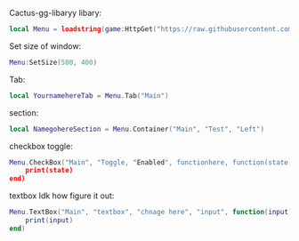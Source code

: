 Cactus-gg-libaryy
libary:

```lua
local Menu = loadstring(game:HttpGet("https://raw.githubusercontent.com/khenn791/library/refs/heads/main/cuh.txt",true))()
```



Set size of window:
```lua
Menu:SetSize(500, 400)
```
Tab:
```lua
local YournamehereTab = Menu.Tab("Main")
```
section:
```lua
local NamegohereSection = Menu.Container("Main", "Test", "Left")

```

checkbox toggle:
```lua
Menu.CheckBox("Main", "Toggle, "Enabled", functionhere, function(state)
    print(state)
end)
```

textbox Idk how figure it out:
```lua
Menu.TextBox("Main", "textbox", "chnage here", "input", function(input)
    print(input)
end)
```
